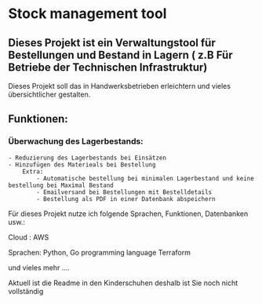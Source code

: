 # Stock management tool
## Dieses Projekt ist ein Verwaltungstool für Bestellungen und Bestand in Lagern ( z.B Für Betriebe der Technischen Infrastruktur)

Dieses Projekt soll das in Handwerksbetrieben erleichtern und vieles übersichtlicher gestalten. 

## Funktionen:

### Überwachung des Lagerbestands: 
    - Reduzierung des Lagerbestands bei Einsätzen
    - Hinzufügen des Materieals bei Bestellung
        Extra:
            - Automatische bestellung bei minimalen Lagerbestand und keine bestellung bei Maximal Bestand
            - Emailversand bei Bestellungen mit Bestelldetails
            - Bestellung als PDF in einer Datenbank abspeichern 


Für dieses Projekt nutze ich folgende Sprachen, Funktionen, Datenbanken usw.: 

Cloud : AWS 

Sprachen: Python, Go programming language Terraform

und vieles mehr ....

Aktuell ist die Readme in den Kinderschuhen deshalb ist Sie noch nicht vollständig
